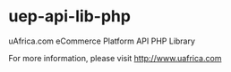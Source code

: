 uep-api-lib-php
===============

uAfrica.com eCommerce Platform API PHP Library

For more information, please visit http://www.uafrica.com